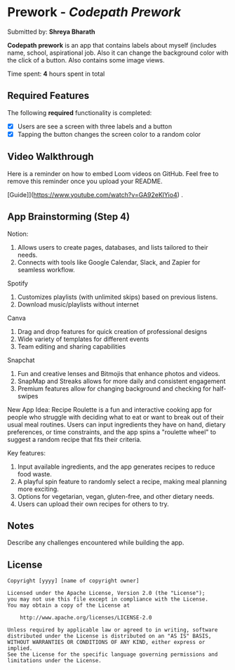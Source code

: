 # Prework - *Codepath Prework*

Submitted by: **Shreya Bharath**

**Codepath prework** is an app that contains labels about myself (includes name, school, aspirational job. Also it can change the background color with the click of a button. Also contains some image views. 

Time spent: **4** hours spent in total

## Required Features

The following **required** functionality is completed:

- [x] Users are see a screen with three labels and a button
- [x] Tapping the button changes the screen color to a random color
 
## Video Walkthrough

Here is a reminder on how to embed Loom videos on GitHub. Feel free to remove this reminder once you upload your README. 

[Guide]](https://www.youtube.com/watch?v=GA92eKlYio4) .

## App Brainstorming (Step 4)
Notion: 
1. Allows users to create pages, databases, and lists tailored to their needs.
2. Connects with tools like Google Calendar, Slack, and Zapier for seamless workflow.

Spotify
1. Customizes playlists (with unlimited skips) based on previous listens.
2. Download music/playlists without internet

Canva
1. Drag and drop features for quick creation of professional designs
2. Wide variety of templates for different events
3. Team editing and sharing capabilities

Snapchat
1. Fun and creative lenses and Bitmojis that enhance photos and videos.
2. SnapMap and Streaks allows for more daily and consistent engagement
3. Premium features allow for changing background and checking for half-swipes


New App Idea:
Recipe Roulette is a fun and interactive cooking app for
people who struggle with deciding what to eat or want to break
out of their usual meal routines. Users can input ingredients
they have on hand, dietary preferences, or time constraints,
and the app spins a "roulette wheel" to suggest a random
recipe that fits their criteria.

Key features:  
1. Input available ingredients, and the app generates recipes to reduce food waste.
2. A playful spin feature to randomly select a recipe, making meal planning more exciting.
3. Options for vegetarian, vegan, gluten-free, and other dietary needs.
4. Users can upload their own recipes for others to try.

## Notes

Describe any challenges encountered while building the app.

## License

    Copyright [yyyy] [name of copyright owner]

    Licensed under the Apache License, Version 2.0 (the "License");
    you may not use this file except in compliance with the License.
    You may obtain a copy of the License at

        http://www.apache.org/licenses/LICENSE-2.0

    Unless required by applicable law or agreed to in writing, software
    distributed under the License is distributed on an "AS IS" BASIS,
    WITHOUT WARRANTIES OR CONDITIONS OF ANY KIND, either express or implied.
    See the License for the specific language governing permissions and
    limitations under the License.
